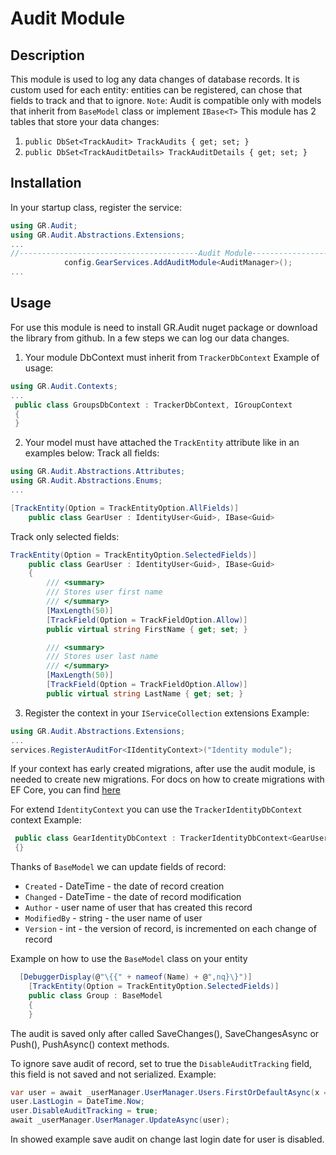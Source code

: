 # Audit Module

## Description
This module is used to log any data changes of database records. It is custom used for each entity: entities can be registered, can chose  that fields to track and that to ignore. 
`Note`: Audit is compatible only with models that inherit from `BaseModel` class or implement `IBase<T>`
This module has 2 tables that store your data changes:
1. `public DbSet<TrackAudit> TrackAudits { get; set; }`
2. `public DbSet<TrackAuditDetails> TrackAuditDetails { get; set; }`

## Installation
In your startup class, register the service:
```csharp
using GR.Audit;
using GR.Audit.Abstractions.Extensions;
...
//----------------------------------------Audit Module-------------------------------------
            config.GearServices.AddAuditModule<AuditManager>();
...
```

## Usage
For use this module is need to install GR.Audit nuget package or download the library from github.
In a few steps we can log our data changes.
1. Your module DbContext must inherit from `TrackerDbContext`
Example of usage:
```csharp
using GR.Audit.Contexts;
...
 public class GroupsDbContext : TrackerDbContext, IGroupContext
 {
 }
```
2. Your model must have attached the `TrackEntity` attribute like in an examples below:
Track all fields:
```csharp
using GR.Audit.Abstractions.Attributes;
using GR.Audit.Abstractions.Enums;
...

[TrackEntity(Option = TrackEntityOption.AllFields)]
    public class GearUser : IdentityUser<Guid>, IBase<Guid>
```  

Track only selected fields:
```csharp
TrackEntity(Option = TrackEntityOption.SelectedFields)]
    public class GearUser : IdentityUser<Guid>, IBase<Guid>
    {
        /// <summary>
        /// Stores user first name
        /// </summary>
        [MaxLength(50)]
        [TrackField(Option = TrackFieldOption.Allow)]
        public virtual string FirstName { get; set; }

        /// <summary>
        /// Stores user last name
        /// </summary>
        [MaxLength(50)]
        [TrackField(Option = TrackFieldOption.Allow)]
        public virtual string LastName { get; set; }
```
3. Register the context in your `IServiceCollection` extensions
Example: 
```csharp
using GR.Audit.Abstractions.Extensions;
...
services.RegisterAuditFor<IIdentityContext>("Identity module");
```

If your context has early created migrations, after use the audit module, is needed to create new migrations. For docs on how to create migrations with EF Core, you can find [here](https://docs.microsoft.com/en-us/ef/core/managing-schemas/migrations/?tabs=dotnet-core-cli](https://docs.microsoft.com/en-us/ef/core/managing-schemas/migrations/?tabs=dotnet-core-cli))

For extend `IdentityContext` you can use the `TrackerIdentityDbContext` context
Example:
```csharp
 public class GearIdentityDbContext : TrackerIdentityDbContext<GearUser, GearRole, Guid>, IPermissionsContext
 {}
```

Thanks of `BaseModel` we can update fields of record:
- `Created` - DateTime - the date of  record creation
- `Changed` - DateTime - the date of record modification
- `Author` - user name of user that has created this record
- `ModifiedBy` - string - the user name of user
- `Version` - int - the version of record, is incremented on each change of record

Example on how to use the `BaseModel` class on your entity
```csharp
  [DebuggerDisplay(@"\{{" + nameof(Name) + @",nq}\}")]
    [TrackEntity(Option = TrackEntityOption.SelectedFields)]
    public class Group : BaseModel
    {
    }
```

The audit is saved only after called SaveChanges(), SaveChangesAsync or Push(), PushAsync() context methods.

To ignore save audit of record, set to true the `DisableAuditTracking` field, this field is not saved and not serialized.
Example:
```csharp
var user = await _userManager.UserManager.Users.FirstOrDefaultAsync(x => x.UserName == model.UserName);
user.LastLogin = DateTime.Now;
user.DisableAuditTracking = true;
await _userManager.UserManager.UpdateAsync(user);
```
In showed example save audit on change last login date for user is disabled.
